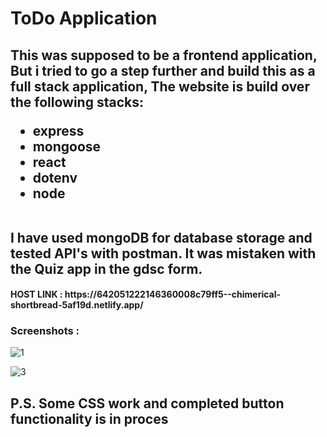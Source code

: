 <H1>ToDo Application </H1>
<h2>This was supposed to be a frontend application, But i tried to go a step further and build this as a full stack application, The website is build over the following stacks:<br>
<ul>
<li>express</li>
<li>mongoose</li>
<li>react</li>
<li>dotenv</li>
<li>node</li>
</ul>
<br>
I have used mongoDB for database storage and tested API's with postman.
It was mistaken with the Quiz app in the gdsc form.
</hw2>

<H4> HOST LINK : https://642051222146360008c79ff5--chimerical-shortbread-5af19d.netlify.app/ </H4>
<h3> Screenshots : </h3>

![1](https://user-images.githubusercontent.com/96586030/227782857-389fdcc8-03d1-4d4d-b3e7-ee7d6f91a8c3.png)

![3](https://user-images.githubusercontent.com/96586030/227783022-1a0c9f2e-411e-4e10-bf97-0951d72733a1.png)

<h2> P.S. Some CSS work and completed button functionality is in proces </h2>




